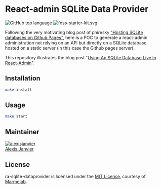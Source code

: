 # React-admin SQLite Data Provider

![GitHub top language](https://img.shields.io/github/languages/top/marmelab/ra-sqlite-dataprovider.svg) ![foss-starter-kit.svg](https://img.shields.io/github/license/marmelab/ra-sqlite-dataprovider.svg)

Following the very motivating blog post of phiresky ["Hosting SQLite databases on Github Pages"](https://phiresky.github.io/blog/2021/hosting-sqlite-databases-on-github-pages/), here is a POC to generate a react-admin administration not relying on an API but directly on a SQLite database hosted on a static server (in this case the Github pages server).

This repository illustrates the blog post "[Using An SQLite Database Live In React-Admin](https://marmelab.com/blog/2021/10/14/using-an-sqlite-database-live-in-react-admin.html)".

## Installation

```bash
make install
```

## Usage

```bash
make start
```

## Maintainer

[![alexisjanvier](https://avatars1.githubusercontent.com/u/547706?s=96&amp;v=4)](https://github.com/alexisjanvier)     
[Alexis Janvier](https://github.com/alexisjanvier) 

## License

ra-sqlite-dataprovider is licensed under the [MIT License](LICENSE), courtesy of [Marmelab](http://marmelab.com).
